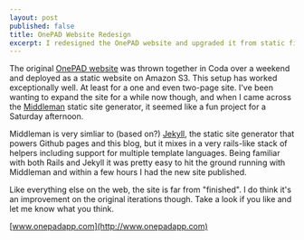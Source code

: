 ```yaml
---
layout: post
published: false
title: OnePAD Website Redesign
excerpt: I redesigned the OnePAD website and upgraded it from static files to the Middleman static site generator.
---
```


The original [OnePAD website](http://www.onepadapp.com) was thrown together in Coda over a weekend and deployed as a static website on Amazon S3. This setup has worked exceptionally well. At least for a one and even two-page site. I've been wanting to expand the site for a while now though, and when I came across the [Middleman](http://middlemanapp.com/) static site generator, it seemed like a fun project for a Saturday afternoon.

Middleman is very simliar to (based on?) [Jekyll](http://jekyllrb.com/), the static site generator that powers Github pages and this blog, but it mixes in a very rails-like stack of helpers including support for multiple template languages. Being familiar with both Rails and Jekyll it was pretty easy to hit the ground running with Middleman and within a few hours I had the new site published.

Like everything else on the web, the site is far from "finished". I do think it's an improvement on the original iterations though. Take a look if you like and let me know what you think.

[www.onepadapp.com](http://www.onepadapp.com)

